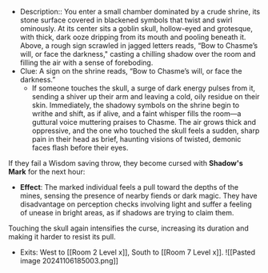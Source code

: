 
- Description:: You enter a small chamber dominated by a crude shrine, its stone surface covered in blackened symbols that twist and swirl ominously. At its center sits a goblin skull, hollow-eyed and grotesque, with thick, dark ooze dripping from its mouth and pooling beneath it. Above, a rough sign scrawled in jagged letters reads, “Bow to Chasme’s will, or face the darkness," casting a chilling shadow over the room and filling the air with a sense of foreboding.
- Clue: A sign on the shrine reads, “Bow to Chasme’s will, or face the darkness.”
	- If someone touches the skull, a surge of dark energy pulses from it, sending a shiver up their arm and leaving a cold, oily residue on their skin. Immediately, the shadowy symbols on the shrine begin to writhe and shift, as if alive, and a faint whisper fills the room—a guttural voice muttering praises to Chasme. The air grows thick and oppressive, and the one who touched the skull feels a sudden, sharp pain in their head as brief, haunting visions of twisted, demonic faces flash before their eyes.

If they fail a Wisdom saving throw, they become cursed with **Shadow's Mark** for the next hour:

- **Effect**: The marked individual feels a pull toward the depths of the mines, sensing the presence of nearby fiends or dark magic. They have disadvantage on perception checks involving light and suffer a feeling of unease in bright areas, as if shadows are trying to claim them.

Touching the skull again intensifies the curse, increasing its duration and making it harder to resist its pull.
- Exits: West to [[Room 2 Level x]], South to [[Room 7 Level x]].
![[Pasted image 20241106185003.png]]